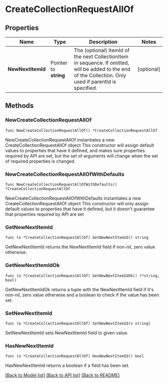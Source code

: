 # CreateCollectionRequestAllOf

## Properties

Name | Type | Description | Notes
------------ | ------------- | ------------- | -------------
**NewNextItemId** | Pointer to **string** | The (optional) ItemId of the next CollectionItem in sequence. If omitted, will be added to the end of the Collection. Only used if parentId is specified. | [optional] 

## Methods

### NewCreateCollectionRequestAllOf

`func NewCreateCollectionRequestAllOf() *CreateCollectionRequestAllOf`

NewCreateCollectionRequestAllOf instantiates a new CreateCollectionRequestAllOf object
This constructor will assign default values to properties that have it defined,
and makes sure properties required by API are set, but the set of arguments
will change when the set of required properties is changed

### NewCreateCollectionRequestAllOfWithDefaults

`func NewCreateCollectionRequestAllOfWithDefaults() *CreateCollectionRequestAllOf`

NewCreateCollectionRequestAllOfWithDefaults instantiates a new CreateCollectionRequestAllOf object
This constructor will only assign default values to properties that have it defined,
but it doesn't guarantee that properties required by API are set

### GetNewNextItemId

`func (o *CreateCollectionRequestAllOf) GetNewNextItemId() string`

GetNewNextItemId returns the NewNextItemId field if non-nil, zero value otherwise.

### GetNewNextItemIdOk

`func (o *CreateCollectionRequestAllOf) GetNewNextItemIdOk() (*string, bool)`

GetNewNextItemIdOk returns a tuple with the NewNextItemId field if it's non-nil, zero value otherwise
and a boolean to check if the value has been set.

### SetNewNextItemId

`func (o *CreateCollectionRequestAllOf) SetNewNextItemId(v string)`

SetNewNextItemId sets NewNextItemId field to given value.

### HasNewNextItemId

`func (o *CreateCollectionRequestAllOf) HasNewNextItemId() bool`

HasNewNextItemId returns a boolean if a field has been set.


[[Back to Model list]](../README.md#documentation-for-models) [[Back to API list]](../README.md#documentation-for-api-endpoints) [[Back to README]](../README.md)



